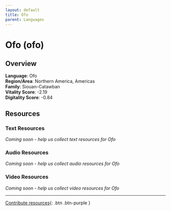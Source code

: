 ```yaml
---
layout: default
title: Ofo
parent: Languages
---
```


# Ofo (ofo)

## Overview

**Language**: Ofo  
**Region/Area**: Northern America, Americas  
**Family**: Siouan-Catawban  
**Vitality Score**: -2.19  
**Digitality Score**: -0.84  

## Resources

### Text Resources
*Coming soon - help us collect text resources for Ofo*

### Audio Resources
*Coming soon - help us collect audio resources for Ofo*

### Video Resources
*Coming soon - help us collect video resources for Ofo*

---

[Contribute resources](https://fairtrain.github.io/){: .btn .btn-purple }
